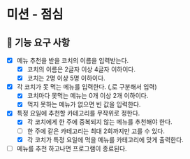 # 미션 - 점심
## 🚀 기능 요구 사항

- [X] 메뉴 추천을 받을 코치의 이름을 입력받는다.
  - [X] 코치의 이름은 2글자 이상 4글자 이하이다.
  - [X] 코치는 2명 이상 5명 이하이다.
- [X] 각 코치가 못 먹는 메뉴를 입력한다. (,로 구분해서 입력)
  - [X] 코치마다 못먹는 메뉴는 0개 이상 2개 이하이다.
  - [X] 먹지 못하는 메뉴가 없으면 빈 값을 입력한다.
- [X] 특정 요일에 추천할 카테고리를 무작위로 정한다.
  - [X] 각 코치에게 한 주에 중복되지 않는 메뉴를 추천해야 한다.
  - [ ] 한 주에 같은 카테고리는 최대 2회까지만 고를 수 있다.
  - [X] 각 코치가 특정 요일에 먹을 메뉴를 카테고리에 맞게 출력한다.
- [ ] 메뉴를 추천 하고나면 프로그램이 종료된다.